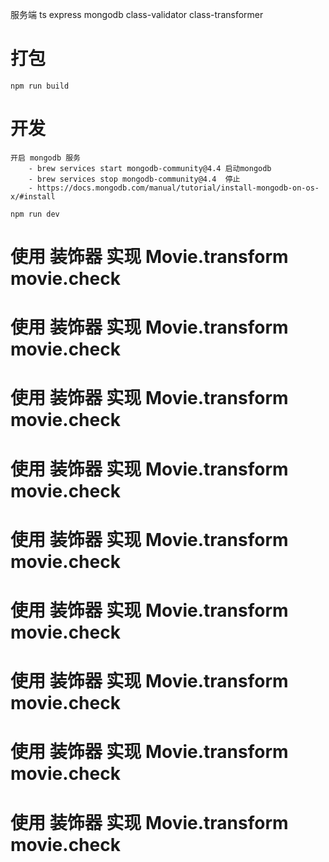 服务端  ts  express mongodb class-validator class-transformer


# 打包

    npm run build

# 开发

    开启 mongodb 服务
        - brew services start mongodb-community@4.4	启动mongodb
        - brew services stop mongodb-community@4.4	停止
        - https://docs.mongodb.com/manual/tutorial/install-mongodb-on-os-x/#install

    npm run dev

# 使用 装饰器 实现 Movie.transform  movie.check
# 使用 装饰器 实现 Movie.transform  movie.check
# 使用 装饰器 实现 Movie.transform  movie.check
# 使用 装饰器 实现 Movie.transform  movie.check
# 使用 装饰器 实现 Movie.transform  movie.check
# 使用 装饰器 实现 Movie.transform  movie.check
# 使用 装饰器 实现 Movie.transform  movie.check
# 使用 装饰器 实现 Movie.transform  movie.check
# 使用 装饰器 实现 Movie.transform  movie.check